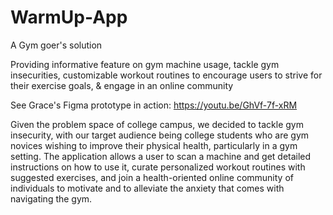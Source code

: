 # WarmUp-App
A Gym goer's solution 

Providing informative feature on gym machine usage, tackle gym insecurities, customizable workout routines to encourage users to strive for their exercise goals, & engage in an online community

See Grace's Figma prototype in action:
https://youtu.be/GhVf-7f-xRM

Given the problem space of college campus, we decided to tackle gym insecurity, with our target audience being college students who are gym novices wishing to improve their physical health, particularly in a gym setting. 
The application allows a user to scan a machine and get detailed instructions on how to use it, curate personalized workout routines with suggested exercises, and join a health-oriented online community of individuals to motivate and to alleviate the anxiety that comes with navigating the gym.
